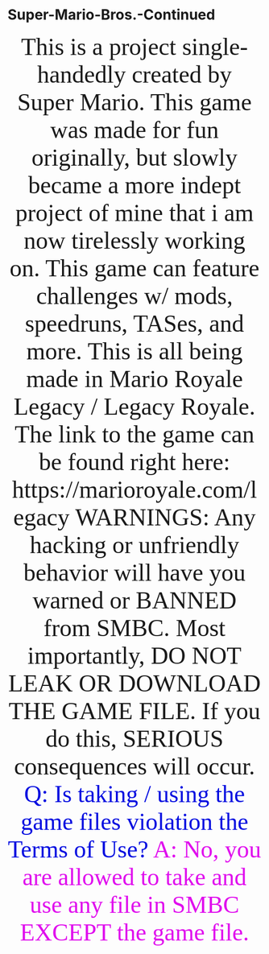 # Super-Mario-Bros.-Continued

<center>
<font face="arial rounded mt bold",font size="18">
This is a project single-handedly created by Super Mario. This game was made for fun originally, but slowly became a more indept project of mine that i am now tirelessly working on. This game can feature challenges w/ mods, speedruns, TASes, and more. This is all being made in Mario Royale Legacy / Legacy Royale. The link to the game can be found right here: https://marioroyale.com/legacy    WARNINGS: Any hacking or unfriendly behavior will have you warned or BANNED from SMBC. Most importantly, DO NOT LEAK OR DOWNLOAD THE GAME FILE. If you do this, SERIOUS consequences will occur.   <font color="royal blue"> Q: Is taking / using the game files violation the Terms of Use?   
<font color="emerald green"> A: No, you are allowed to take and use any file in SMBC EXCEPT the game file.
</center>
</font>
</font>
</font>
